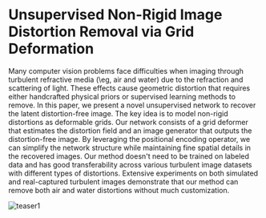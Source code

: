 # Unsupervised Non-Rigid Image Distortion Removal via Grid Deformation

Many computer vision problems face difficulties when imaging through turbulent refractive media (\eg, air and water) due to the refraction and scattering of light. These effects cause geometric distortion that requires either handcrafted physical priors or supervised learning methods to remove. In this paper, we present a novel unsupervised network to recover the latent distortion-free image. The key idea is to model non-rigid distortions as deformable grids. Our network consists of a grid deformer that estimates the distortion field and an image generator that outputs the distortion-free image. By leveraging the positional encoding operator, we can simplify the network structure while maintaining fine spatial details in the recovered images. Our method doesn't need to be trained on labeled data and has good transferability across various turbulent image datasets with different types of distortions. Extensive experiments on both simulated and real-captured turbulent images demonstrate that our method can remove both air and water distortions without much customization. 

![teaser1](https://user-images.githubusercontent.com/22784070/129605740-6a87d1c3-e1cb-40e6-a03d-1d18c7260260.png)
